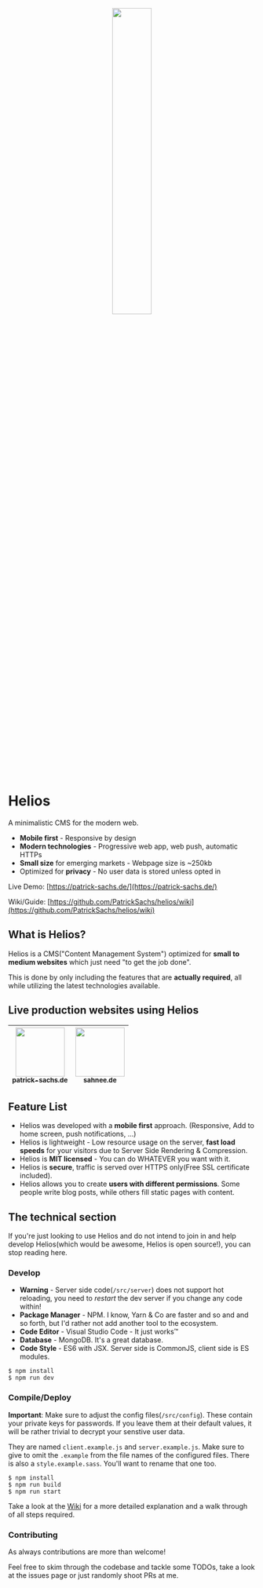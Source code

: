 <div style="text-align:center">
  <img src="https://patrick-sachs.de/api/files/serve/logo-512x512-png-png-b6cd" style="width:40%;" />
</div>

# Helios 

A minimalistic CMS for the modern web.

- **Mobile first** - Responsive by design
- **Modern technologies** - Progressive web app, web push, automatic HTTPs
- **Small size** for emerging markets - Webpage size is ~250kb
- Optimized for **privacy** - No user data is stored unless opted in

Live Demo: [https://patrick-sachs.de/](https://patrick-sachs.de/)

Wiki/Guide: [https://github.com/PatrickSachs/helios/wiki](https://github.com/PatrickSachs/helios/wiki)

## What is Helios?

Helios is a CMS("Content Management System") optimized for **small to medium websites** which just need "to get the job done".

This is done by only including the features that are **actually required**, all while utilizing the latest technologies available.

## Live production websites using Helios

| [<img src="https://patrick-sachs.de/static/content/system/logo.png" width="100px;"/><br /><sub><b>patrick-sachs.de</b></sub>](https://patrick-sachs.de) | [<img src="https://sahnee.de/static/content/system/logo.png" width="100px;"/><br /><sub><b>sahnee.de</b></sub>](https://sahnee.de) |
| :---: | :---: |

## Feature List

- Helios was developed with a **mobile first** approach. (Responsive, Add to home screen, push notifications, ...)
- Helios is lightweight - Low resource usage on the server, **fast load speeds** for your visitors due to Server Side Rendering & Compression.
- Helios is **MIT licensed** - You can do WHATEVER you want with it.
- Helios is **secure**, traffic is served over HTTPS only(Free SSL certificate included).
- Helios allows you to create **users with different permissions**. Some people write blog posts, while others fill static pages with content.

## The technical section

If you're just looking to use Helios and do not intend to join in and help develop Helios(which would be awesome, Helios is open source!), you can stop reading here.

### Develop

- **Warning** - Server side code(`/src/server`) does not support hot reloading, you need to *restart* the dev server if you change any code within!
- **Package Manager** - NPM. I know, Yarn & Co are faster and so and and so forth, but I'd rather not add another tool to the ecosystem.
- **Code Editor** - Visual Studio Code - It just works™️
- **Database** - MongoDB. It's a great database.
- **Code Style** - ES6 with JSX. Server side is CommonJS, client side is ES modules.

```
$ npm install
$ npm run dev
```

### Compile/Deploy

**Important**: Make sure to adjust the config files(`/src/config`). These contain your private keys for passwords. If you leave them at their default values, it will be rather trivial to decrypt your senstive user data.

They are named `client.example.js` and `server.example.js`. Make sure to give to omit the `.example` from the file names of the configured files. There is also a `style.example.sass`. You'll want to rename that one too.

```
$ npm install
$ npm run build
$ npm run start
```

Take a look at the [Wiki](https://github.com/PatrickSachs/helios/wiki) for a more detailed explanation and a walk through of all steps required.

### Contributing

As always contributions are more than welcome!

Feel free to skim through the codebase and tackle some TODOs, take a look at the issues page or just randomly shoot PRs at me.
